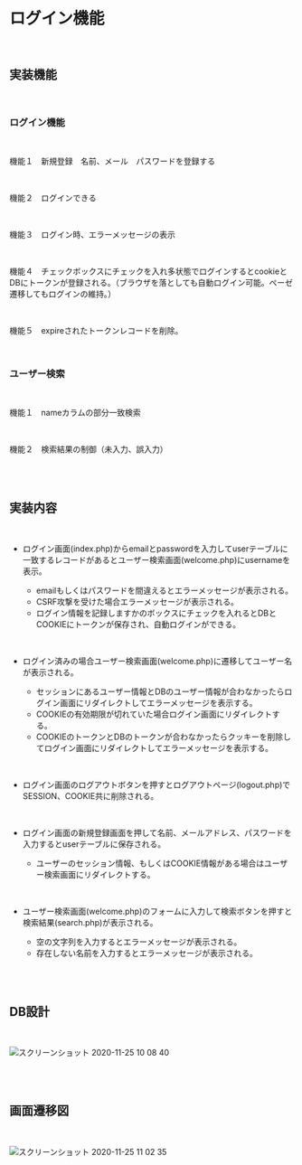 

# ログイン機能

<br>

## 実装機能

<br>

### ログイン機能

<br>



機能１　新規登録　名前、メール　パスワードを登録する

<br>

機能２　ログインできる

<br>

機能３　ログイン時、エラーメッセージの表示

<br>

機能４　チェックボックスにチェックを入れ多状態でログインするとcookieとDBにトークンが登録される。（ブラウザを落としても自動ログイン可能。ペーゼ遷移してもログインの維持。）

<br>

機能５　expireされたトークンレコードを削除。

<br>

### ユーザー検索

<br>

機能１　nameカラムの部分一致検索

<br>

機能２　検索結果の制御（未入力、誤入力）

<br>
<br>




## 実装内容

<br>

* ログイン画面(index.php)からemailとpasswordを入力してuserテーブルに一致するレコードがあるとユーザー検索画面(welcome.php)にusernameを表示。


	* emailもしくはパスワードを間違えるとエラーメッセージが表示される。
	* CSRF攻撃を受けた場合エラーメッセージが表示される。
	* ログイン情報を記録しますかのボックスにチェックを入れるとDBとCOOKIEにトークンが保存され、自動ログインができる。
<br>

* ログイン済みの場合ユーザー検索画面(welcome.php)に遷移してユーザー名が表示される。

	* セッションにあるユーザー情報とDBのユーザー情報が合わなかったらログイン画面にリダイレクトしてエラーメッセージを表示する。
	* COOKIEの有効期限が切れていた場合ログイン画面にリダイレクトする。
	* COOKIEのトークンとDBのトークンが合わなかったらクッキーを削除してログイン画面にリダイレクトしてエラーメッセージを表示する。
<br>

* ログイン画面のログアウトボタンを押すとログアウトページ(logout.php)でSESSION、COOKIE共に削除される。

<br>

* ログイン画面の新規登録画面を押して名前、メールアドレス、パスワードを入力するとuserテーブルに保存される。

	* ユーザーのセッション情報、もしくはCOOKIE情報がある場合はユーザー検索画面にリダイレクトする。

<br>

* ユーザー検索画面(welcome.php)のフォームに入力して検索ボタンを押すと検索結果(search.php)が表示される。


	* 空の文字列を入力するとエラーメッセージが表示される。
	* 存在しない名前を入力するとエラーメッセージが表示される。

<br>
<br>

## DB設計

<br>

![スクリーンショット 2020-11-25 10 08 40](https://user-images.githubusercontent.com/68269509/100169286-72f68580-2f06-11eb-9acf-7817592be8fc.png)


<br>
<br>

## 画面遷移図

<br>


![スクリーンショット 2020-11-25 11 02 35](https://user-images.githubusercontent.com/68269509/100173404-c9b38d80-2f0d-11eb-9f02-786dd139c7a0.png)






